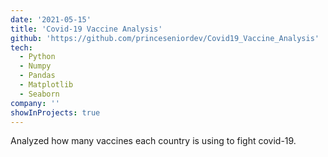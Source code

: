 ```yaml
---
date: '2021-05-15'
title: 'Covid-19 Vaccine Analysis'
github: 'https://github.com/princeseniordev/Covid19_Vaccine_Analysis'
tech:
  - Python
  - Numpy
  - Pandas
  - Matplotlib
  - Seaborn
company: ''
showInProjects: true
---
```


Analyzed how many vaccines each country is using to fight covid-19.
